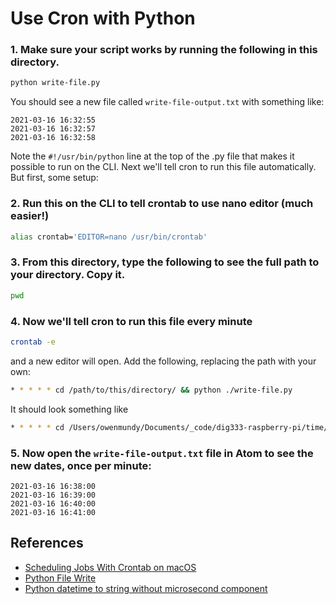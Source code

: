 
# Use Cron with Python



### 1. Make sure your script works by running the following in this directory.

```bash
python write-file.py
```
You should see a new file called `write-file-output.txt` with something like:

```
2021-03-16 16:32:55
2021-03-16 16:32:57
2021-03-16 16:32:58
```
Note the `#!/usr/bin/python` line at the top of the .py file that makes it possible to run on the CLI. Next we'll tell cron to run this file automatically. But first, some setup:



### 2. Run this on the CLI to tell crontab to use nano editor (much easier!)

```bash
alias crontab='EDITOR=nano /usr/bin/crontab'
```


### 3. From this directory, type the following to see the full path to your directory. Copy it.

```bash
pwd
```

### 4. Now we'll tell cron to run this file every minute

```bash
crontab -e
```
and a new editor will open. Add the following, replacing the path with your own:

```bash
* * * * * cd /path/to/this/directory/ && python ./write-file.py
```
It should look something like

```bash
* * * * * cd /Users/owenmundy/Documents/_code/dig333-raspberry-pi/time/cron-write-example/ && python ./write-file.py
```


### 5. Now open the `write-file-output.txt` file in Atom to see the new dates, once per minute:

```
2021-03-16 16:38:00
2021-03-16 16:39:00
2021-03-16 16:40:00
2021-03-16 16:41:00
```


## References

- [Scheduling Jobs With Crontab on macOS](https://betterprogramming.pub/https-medium-com-ratik96-scheduling-jobs-with-crontab-on-macos-add5a8b26c30)
- [Python File Write](https://www.w3schools.com/python/python_file_write.asp)
- [Python datetime to string without microsecond component](https://stackoverflow.com/questions/7999935/python-datetime-to-string-without-microsecond-component)
